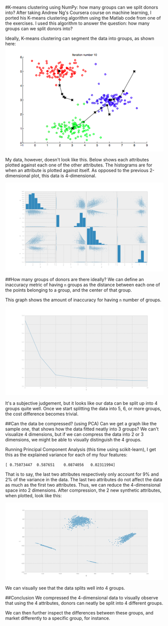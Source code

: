 #K-means clustering using NumPy: how many groups can we split donors into?
After taking Andrew Ng's Coursera course on machine learning, I ported his K-means clustering algorithm using the Matlab code from one of the exercises. I used this algorithm to answer the question: how many groups can we split donors into?

Ideally, K-means clustering can segment the data into groups, as shown here:
![intended](https://raw.githubusercontent.com/aok1425/k-means-clustering/master/images/intended.png "")

My data, however, doesn't look like this. Below shows each attributes plotted against each one of the other attributes. The histograms are for when an attribute is plotted against itself. As opposed to the previous 2-dimensional plot, this data is 4-dimensional.

![mine](https://raw.githubusercontent.com/aok1425/k-means-clustering/master/images/mine.png "")

##How many groups of donors are there ideally?
We can define an inaccuracy metric of having `n` groups as the distance between each one of the points belonging to a group, and the center of that group.

This graph shows the amount of inaccuracy for having `n` number of groups. 

![cost_curve](https://raw.githubusercontent.com/aok1425/k-means-clustering/master/images/cost_curve.png "")

It's a subjective judgement, but it looks like our data can be split up into 4 groups quite well. Once we start splitting the data into 5, 6, or more groups, the cost difference becomes trivial.

##Can the data be compressed? (using PCA)
Can we get a graph like the sample one, that shows how the data fitted neatly into 3 groups? We can't visualize 4 dimensions, but if we can compress the data into 2 or 3 dimensions, we might be able to visually distinguish the 4 groups.

Running Principal Component Analysis (this time using scikit-learn), I get this as the explained variance for each of my four features:

`[ 0.75073447  0.587651    0.0874056   0.02311994]`

That is to say, the last two attributes respectively only account for 9% and 2% of the variance in the data. The last two attributes do not affect the data as much as the first two attributes. Thus, we can reduce the 4-dimensional space into 2 dimensions. After compression, the 2 new synthetic attributes, when plotted, look like this:

![pca](https://raw.githubusercontent.com/aok1425/k-means-clustering/master/images/pca.png "")

We can visually see that the data splits well into 4 groups.

##Conclusion
We compressed the 4-dimensional data to visually observe that using the 4 attributes, donors can neatly be split into 4 different groups.

We can then further inspect the differences between these groups, and market differently to a specific group, for instance.